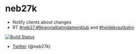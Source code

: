 # neb27k 

 * Notify clients about changes
 * RT [\#neb27](https://twitter.com/hashtag/neb27),[\#Regionalbahndamenklub](https://twitter.com/hashtag/Regionalbahndamenklub) and [\#heidekrautbahn](https://twitter.com/hashtag/heidekrautbahn) 
 


[![Build Status](https://travis-ci.org/devtty/neb27k.svg?branch=master)](https://travis-ci.org/devtty/neb27k)

* [Twitter](http://twitter.com/neb27k) (@neb27k)
